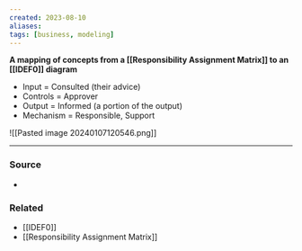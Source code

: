 ```yaml
---
created: 2023-08-10
aliases: 
tags: [business, modeling]
---
```

**A mapping of concepts from a [[Responsibility Assignment Matrix]] to an [[IDEF0]] diagram**

- Input = Consulted (their advice)
- Controls = Approver
- Output = Informed (a portion of the output)
- Mechanism = Responsible, Support

![[Pasted image 20240107120546.png]]

****
### Source
- 

### Related
- [[IDEF0]]
- [[Responsibility Assignment Matrix]]
 
